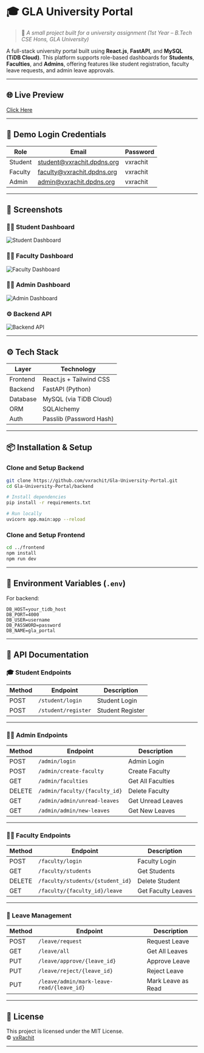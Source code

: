 # 🎓 GLA University Portal

> 📘 *A small project built for a university assignment (1st Year – B.Tech CSE Hons, GLA University)*

A full-stack university portal built using **React.js**, **FastAPI**, and **MySQL (TiDB Cloud)**. This platform supports role-based dashboards for **Students**, **Faculties**, and **Admins**, offering features like student registration, faculty leave requests, and admin leave approvals.

---

## 🌐 Live Preview

[Click Here](https://gla.vxrachit.dpdns.org)

---

## 🔐 Demo Login Credentials

| Role     | Email                                | Password   |
|----------|--------------------------------------|------------|
| Student  | student@vxrachit.dpdns.org           | vxrachit   |
| Faculty  | faculty@vxrachit.dpdns.org           | vxrachit   |
| Admin    | admin@vxrachit.dpdns.org             | vxrachit   |

---

## 📸 Screenshots

### 👨‍🎓 Student Dashboard
![Student Dashboard](https://raw.githubusercontent.com/vxrachit/gla/main/screenshots/student_dashboard.png)

### 👨‍🏫 Faculty Dashboard
![Faculty Dashboard](https://raw.githubusercontent.com/vxrachit/gla/main/screenshots/faculty_dashboard.png)

### 🧑‍💼 Admin Dashboard
![Admin Dashboard](https://raw.githubusercontent.com/vxrachit/gla/main/screenshots/admin_dashboard.png)

### ⚙️ Backend API
![Backend API](https://raw.githubusercontent.com/vxrachit/gla/main/screenshots/admin_dashboard.png)

---

## ⚙️ Tech Stack

| Layer     | Technology              |
|-----------|-------------------------|
| Frontend  | React.js + Tailwind CSS |
| Backend   | FastAPI (Python)        |
| Database  | MySQL (via TiDB Cloud)  |
| ORM       | SQLAlchemy              |
| Auth      | Passlib (Password Hash) |

---

## 📦 Installation & Setup

### Clone and Setup Backend
```bash
git clone https://github.com/vxrachit/Gla-University-Portal.git
cd Gla-University-Portal/backend

# Install dependencies
pip install -r requirements.txt

# Run locally
uvicorn app.main:app --reload
```

### Clone and Setup Frontend
```bash
cd ../frontend
npm install
npm run dev
```

---

## 🔐 Environment Variables (`.env`)

For backend:

```env
DB_HOST=your_tidb_host
DB_PORT=4000
DB_USER=username
DB_PASSWORD=password
DB_NAME=gla_portal
```

---

## 📑 API Documentation

### 🎓 Student Endpoints

| Method | Endpoint              | Description        |
|--------|------------------------|--------------------|
| POST   | `/student/login`       | Student Login      |
| POST   | `/student/register`    | Student Register   |

---

### 🧑‍💼 Admin Endpoints

| Method | Endpoint                           | Description           |
|--------|------------------------------------|-----------------------|
| POST   | `/admin/login`                     | Admin Login           |
| POST   | `/admin/create-faculty`            | Create Faculty        |
| GET    | `/admin/faculties`                 | Get All Faculties     |
| DELETE | `/admin/faculty/{faculty_id}`      | Delete Faculty        |
| GET    | `/admin/admin/unread-leaves`       | Get Unread Leaves     |
| GET    | `/admin/admin/new-leaves`          | Get New Leaves        |

---

### 👨‍🏫 Faculty Endpoints

| Method | Endpoint                               | Description         |
|--------|----------------------------------------|---------------------|
| POST   | `/faculty/login`                       | Faculty Login       |
| GET    | `/faculty/students`                    | Get Students        |
| DELETE | `/faculty/students/{student_id}`       | Delete Student      |
| GET    | `/faculty/{faculty_id}/leave`          | Get Faculty Leaves  |

---

### 📝 Leave Management

| Method | Endpoint                                      | Description           |
|--------|-----------------------------------------------|-----------------------|
| POST   | `/leave/request`                              | Request Leave         |
| GET    | `/leave/all`                                  | Get All Leaves        |
| PUT    | `/leave/approve/{leave_id}`                   | Approve Leave         |
| PUT    | `/leave/reject/{leave_id}`                    | Reject Leave          |
| PUT    | `/leave/admin/mark-leave-read/{leave_id}`     | Mark Leave as Read    |

---

## 📜 License

This project is licensed under the MIT License.  
&copy; [vxRachit](https://github.com/vxrachit)

---
